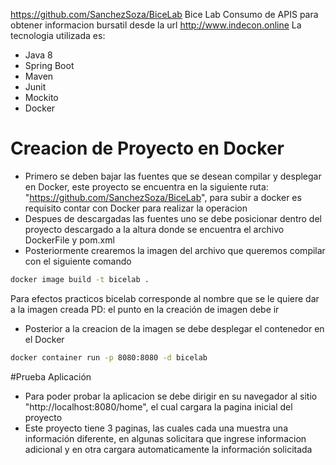 https://github.com/SanchezSoza/BiceLab Bice Lab
Consumo de APIS para obtener informacion bursatil desde la url http://www.indecon.online
La tecnologia utilizada es:
* Java 8
* Spring Boot
* Maven 
* Junit
* Mockito
* Docker

# Creacion de Proyecto en Docker
* Primero se deben bajar las fuentes que se desean compilar y desplegar en Docker, este proyecto se encuentra en la siguiente ruta: "https://github.com/SanchezSoza/BiceLab", para subir a docker es requisito contar con Docker para realizar la operacion
* Despues de descargadas las fuentes uno se debe posicionar dentro del proyecto descargado a la altura donde se encuentra el archivo DockerFile y pom.xml
* Posteriormente crearemos la imagen del archivo que queremos compilar con el siguiente comando
```bash
docker image build -t bicelab .
```
 Para efectos practicos bicelab corresponde al nombre que se le quiere dar a la imagen creada
 PD: el punto en la creación de imagen debe ir
 * Posterior a la creacion de la imagen se debe desplegar el contenedor en el Docker
 ```bash
docker container run -p 8080:8080 -d bicelab
```

#Prueba Aplicación
* Para poder probar la aplicacion se debe dirigir en su navegador al sitio "http://localhost:8080/home", el cual cargara la pagina inicial del proyecto
* Este proyecto tiene 3 paginas, las cuales cada una muestra una información diferente, en algunas solicitara que ingrese informacion adicional y en otra cargara automaticamente la información solicitada